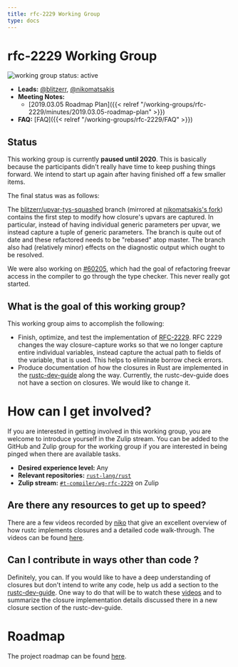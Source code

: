 ```yaml
---
title: rfc-2229 Working Group
type: docs
---
```

# rfc-2229 Working Group
![working group status: active][status]

- **Leads:** [@blitzerr][Blitzerr], [@nikomatsakis][Niko]
- **Meeting Notes:** 
    - [2019.03.05 Roadmap Plan]({{< relref "/working-groups/rfc-2229/minutes/2019.03.05-roadmap-plan" >}})
- **FAQ:** [FAQ]({{< relref "/working-groups/rfc-2229/FAQ" >}})

## Status

This working group is currently **paused until 2020**. This is
basically because the participants didn't really have time to keep
pushing things forward. We intend to start up again after having
finished off a few smaller items.

The final status was as follows:

The
[blitzerr/upvar-tys-squashed](https://github.com/blitzerr/rust/tree/upvar-tys-squashed)
branch (mirrored at [nikomatsakis's
fork](https://github.com/nikomatsakis/rust/tree/upvar-tys-squashed))
contains the first step to modify how closure's upvars are captured.
In particular, instead of having individual generic parameters per
upvar, we instead capture a tuple of generic parameters. The branch is
quite out of date and these refactored needs to be "rebased" atop
master. The branch also had (relatively minor) effects on the
diagnostic output which ought to be resolved.

We were also working on
[#60205](https://github.com/rust-lang/rust/issues/60205), which had
the goal of refactoring freevar access in the compiler to go through
the type checker. This never really got started.

## What is the goal of this working group?
This working group aims to accomplish the following:

- Finish, optimize, and test the implementation of [RFC-2229].
  RFC 2229 changes the way closure-capture works so that we no longer capture
  entire individual variables, instead capture the actual path to fields of the
  variable, that is used. This helps to eliminate borrow check errors.
- Produce documentation of how the closures in Rust are implemented in the
  [rustc-dev-guide] along the way. Currently, the rustc-dev-guide does not have a
  section on closures. We would like to change it.

# How can I get involved?
If you are interested in getting involved in this working group, you are welcome to
introduce yourself in the Zulip stream. You can be added to the GitHub and Zulip
group for the working group if you are interested in being pinged when there are available tasks.

- **Desired experience level:** Any
- **Relevant repositories:** [`rust-lang/rust`][repo]
- **Zulip stream:** [`#t-compiler/wg-rfc-2229`][zulip] on Zulip

## Are there any resources to get up to speed?
There are a few videos recorded by [niko][Niko] that give an excellent overview
of how rustc implements closures and a detailed code walk-through. The videos
can be found [here][playlist].

## Can I contribute in ways other than code ?
Definitely, you can. If you would like to have a deep understanding of closures
but don't intend to write any code, help us add a section to the [rustc-dev-guide].
One way to do that will be to watch these [videos][playlist] and to summarize
the closure implementation details discussed there in a new closure section of
the rustc-dev-guide.

# Roadmap
The project roadmap can be found [here][roadmap].

[Niko]: https://github.com/nikomatsakis
[Blitzerr]: https://github.com/blitzerr
[rustc-dev-guide]: https://rust-lang.github.io/rustc-dev-guide/
[repo]: https://github.com/rust-lang/rust
[zulip]: https://rust-lang.zulipchat.com/#narrow/stream/189812-t-compiler.2Fwg-rfc-2229
[RFC-2229]: https://github.com/rust-lang/rfcs/blob/master/text/2229-capture-disjoint-fields.md
[NOTES]: minutes/
[status]: https://img.shields.io/badge/status-active-brightgreen.svg?style=for-the-badge
[roadmap]: https://paper.dropbox.com/doc/RFC-2229-Roadmap--AYuUod8hbXrktRttb95fprjHAg-cJKrePDCZR54T5kVbuoQk
[playlist]: https://www.youtube.com/playlist?list=PL85XCvVPmGQh__bxYIxaVifbIOajnrNcQ&disable_polymer=true
